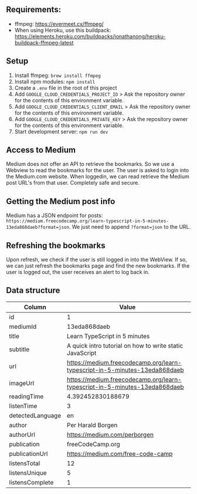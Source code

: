## Requirements:
- ffmpeg: https://evermeet.cx/ffmpeg/
- When using Heroku, use this buildpack: https://elements.heroku.com/buildpacks/jonathanong/heroku-buildpack-ffmpeg-latest

## Setup
1. Install ffmpeg: `brew install ffmpeg`
2. Install npm modules: `npm install`
3. Create a `.env` file in the root of this project
4. Add `GOOGLE_CLOUD_CREDENTIALS_PROJECT_ID` > Ask the repository owner for the contents of this environment variable.
5. Add `GOOGLE_CLOUD_CREDENTIALS_CLIENT_EMAIL` > Ask the repository owner for the contents of this environment variable.
6. Add `GOOGLE_CLOUD_CREDENTIALS_PRIVATE_KEY` > Ask the repository owner for the contents of this environment variable.
7. Start development server: `npm run dev`

## Access to Medium
Medium does not offer an API to retrieve the bookmarks. So we use a Webview to read the bookmarks for the user. The user is asked to login into the Medium.com website. When loggedin, we can read retrieve the Medium post URL's from that user. Completely safe and secure.

## Getting the Medium post info
Medium has a JSON endpoint for posts: `https://medium.freecodecamp.org/learn-typescript-in-5-minutes-13eda868daeb?format=json`. We just need to append `?format=json` to the URL.

## Refreshing the bookmarks
Upon refresh, we check if the user is still logged in into the WebView.
If so, we can just refresh the bookmarks page and find the new bookmarks.
If the user is logged out, the user receives an alert to log back in.

## Data structure
| Column | Value |
| - | - |
| id | 1 |
| mediumId | 13eda868daeb |
| title | Learn TypeScript in 5 minutes |
| subtitle | A quick intro tutorial on how to write static JavaScript |
| url | https://medium.freecodecamp.org/learn-typescript-in-5-minutes-13eda868daeb |
| imageUrl | https://medium.freecodecamp.org/learn-typescript-in-5-minutes-13eda868daeb |
| readingTime | 4.392452830188679 |
| listenTime | 3 |
| detectedLanguage | en |
| author | Per Harald Borgen |
| authorUrl | https://medium.com/perborgen |
| publication | freeCodeCamp.org |
| publicationUrl | https://medium.com/free-code-camp |
| listensTotal | 12 |
| listensUnique | 5 |
| listensComplete | 1 |